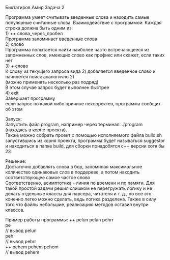 Биктагиров Амир
Задача 2

Программа умеет считывать введенные слова и находить самые популярные считанные слова.
Взаимодействие с программой:
    Каждая строка должна быть одним из: <br />
        1) ++ слова_через_пробел <br />
            Программа запоминает введенные слова <br />
        2) слово <br />
            Программа попытается найти наиболее часто встречающееся из запомненных слов, имеющих слово как префикс или скажет, если таких нет <br />
        3) + слово <br />
            К слову из текущего запроса вида 2) добаляется введенное слово и начинется поиск аналогично 2) <br />
            (можно применять несколько раз подряд) <br />
            В этом случае запрос будет выполнен быстрее <br />
        4) exit <br />
            Завершает программу <br />
    если запрос по какой либо причине некорректен, программа сообщит об этом <br />

Запуск: <br />
    Запустить файл program, например через терминал: ./program (находясь в корне проекта). <br />
    Также можно собрать проект с помощью исполняемого файла build.sh запустившись из корня проекта, программа будет называться suggestor и находиться в папке build, для сборки понадобятся c++ версии хотя бы 23 <br />
    

Решение: <br />
    Достаточно добавлять слова в бор, запоминая максимальное количество одинаковых слов в поддереве, а потом находить соответствующее самое частое слово <br />
    Соответственно, асимптотика - линия по времени и по памяти.
    Для такой простой задачи решил слишком не перегружать логику и не делать отдельные классы для парсера, читателя и т. д., но все это конечно легко можно сделать, ведь логика разделена.
    Также в силу того что файлы небольшие, реализацию методов оставил внутри классов.

Пример работы программы:
    ++ pelun pelun pehrr <br />
    pe <br />
    // вывод pelun <br />
    peh <br />
    // вывод pehrr <br />
    ++ pehem pehem pehem <br />
    // вывод pehem <br />
